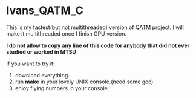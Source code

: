# Ivans_QATM_C
This is my fastest(but not multithreaded) version of QATM project. I will make it multithreaded once I finish GPU version.

<b>I do not allow to copy any line of this code for anybody that did not ever studied or worked in MTSU</b>

If you want to try it:
  1) download everything.
  2) run <b>make</b> in your lovely UNIX console.(need some gcc)
  3) enjoy flying numbers in your console.
